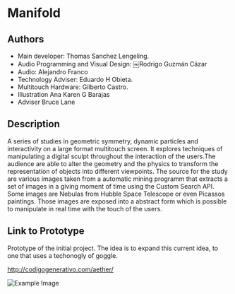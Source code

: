 # Manifold


## Authors
- Main developer: Thomas Sanchez Lengeling.
- Audio Programming and Visual Design: ￼Rodrigo Guzmán Cázar
- Audio: Alejandro Franco
- Technology Adviser: Eduardo H Obieta.
- Multitouch Hardware: Gilberto Castro.
- Illustration Ana Karen G Barajas
- Adviser Bruce Lane

## Description

A series of studies in geometric symmetry, dynamic particles and interactivity on a large format multitouch screen. It explores techniques of manipulating a digital sculpt throughout the interaction of the users.The audience are able to alter the geometry and the physics to transform the representation of objects into different viewpoints. The source for the study are various images taken from a automatic mining programm that extracts a set of images in a giving moment of time using the Custom Search API. Some images are Nebulas from Hubble Space Telescope or even Picassos paintings. Those images are exposed into a abstract form which is possible to manipulate in real time with the touch of the users.

## Link to Prototype

Prototype of the initial project. The idea is to expand this current idea, to one that uses a techonogly of goggle.

http://codigogenerativo.com/aether/

![Example Image](http://codigogenerativo.com/wp-content/uploads/eather_03.jpg "Interaction")
